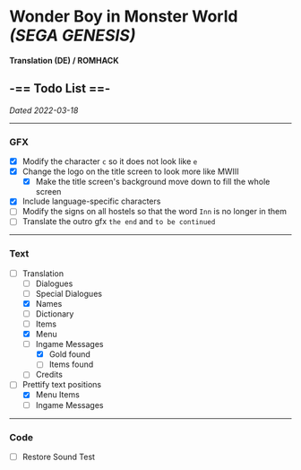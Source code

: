 # Wonder Boy in Monster World<br>*(SEGA GENESIS)*

**Translation (DE) / ROMHACK**

## -== Todo List ==-
_Dated 2022-03-18_

---

### GFX

- [x] Modify the character `c` so it does not look like `e`
- [x] Change the logo on the title screen to look more like MWIII
    - [x] Make the title screen's background move down to fill the whole screen
- [x] Include language-specific characters
- [ ] Modify the signs on all hostels so that the word `Inn` is no longer in them
- [ ] Translate the outro gfx `the end` and `to be continued`

---

### Text 

- [ ] Translation
    - [ ] Dialogues
    - [ ] Special Dialogues
    - [x] Names
    - [ ] Dictionary
    - [ ] Items
    - [x] Menu
    - [ ] Ingame Messages
        - [x] Gold found
        - [ ] Items found
    - [ ] Credits
- [ ] Prettify text positions
    - [X] Menu Items
    - [ ] Ingame Messages

---

### Code

- [ ] Restore Sound Test